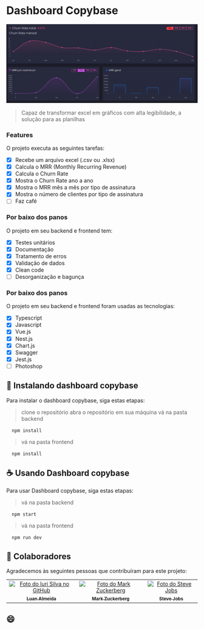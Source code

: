 # Dashboard Copybase

<img src="image_read.png" alt="imagem demo">

> Capaz de transformar excel em gráficos com alta legibilidade, a solução para as planilhas

### Features

O projeto executa as seguintes tarefas:

- [x] Recebe um arquivo excel (.csv ou .xlsx)
- [x] Calcula o MRR (Monthly Recurring Revenue)
- [x] Calcula o Churn Rate
- [x] Mostra o Churn Rate ano a ano
- [x] Mostra o MRR mês a mês por tipo de assinatura
- [x] Mostra o número de clientes por tipo de assinatura
- [ ] Faz café

### Por baixo dos panos

O projeto em seu backend e frontend tem:

- [x] Testes unitários
- [x] Documentação
- [x] Tratamento de erros
- [x] Validação de dados
- [x] Clean code
- [ ] Desorganização e bagunça

### Por baixo dos panos

O projeto em seu backend e frontend foram usadas as tecnologias:

- [x] Typescript
- [x] Javascript
- [x] Vue.js
- [x] Nest.js
- [x] Chart.js
- [x] Swagger
- [x] Jest.js
- [ ] Photoshop

## 🚀 Instalando dashboard copybase

Para instalar o dashboard copybase, siga estas etapas:

> clone o repositório
> abra o repositório em sua máquina
> vá na pasta backend

```
  npm install
```
> vá na pasta frontend
```
  npm install
```
## ☕ Usando Dashboard copybase

Para usar Dashboard copybase, siga estas etapas:

> vá na pasta backend
```
  npm start
```
> vá na pasta frontend
```
  npm run dev
```

## 🤝 Colaboradores

Agradecemos às seguintes pessoas que contribuíram para este projeto:

<table>
  <tr>
    <td align="center">
      <a href="#">
        <img src="https://avatars3.githubusercontent.com/u/31936044" width="100px;" alt="Foto do Iuri Silva no GitHub"/><br>
        <sub>
          <b>Luan Almeida</b>
        </sub>
      </a>
    </td>
    <td align="center">
      <a href="#">
        <img src="https://s2.glbimg.com/FUcw2usZfSTL6yCCGj3L3v3SpJ8=/smart/e.glbimg.com/og/ed/f/original/2019/04/25/zuckerberg_podcast.jpg" width="100px;" alt="Foto do Mark Zuckerberg"/><br>
        <sub>
          <b>Mark Zuckerberg</b>
        </sub>
      </a>
    </td>
    <td align="center">
      <a href="#">
        <img src="https://miro.medium.com/max/360/0*1SkS3mSorArvY9kS.jpg" width="100px;" alt="Foto do Steve Jobs"/><br>
        <sub>
          <b>Steve Jobs</b>
        </sub>
      </a>
    </td>
  </tr>
</table>

## 😄
